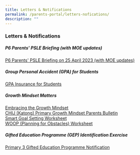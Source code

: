 ```yaml
---
title: Letters & Notifications
permalink: /parents-portal/letters-nofications/
description: ""
---
```

### Letters &amp; Notifications

##### **P6 Parents' PSLE Briefing (with MOE updates)**
	
[P6 Parents' PSLE Briefing on 25 April 2023 (with MOE updates)](/files/chijkcp%20p6%20parents%20briefing%2025%20april%202023%20(with%20moe%20updates).pdf)

##### **Group Personal Accident (GPA) for Students**

[GPA Insurance for Students](/files/group%20personal%20accident%20insurance%20for%20students%20-%20fact%20sheet%202023.pdf)


##### **Growth Mindset Matters** 

[Embracing the Growth Mindset]()<br>
[CHIJ (Katong) Primary Growth Mindset Parents Bulletin]()<br>
[Smart Goal Setting Worksheet]()<br>
[WOOP (Planning for Obstacles) Worksheet]()<br>

##### **Gifted Education Programme (GEP) Identification Exercise** 

[Primary 3 Gifted Education Programme Notification](/files/P3%20GEP%20NOTIFICATION%202023.pdf)